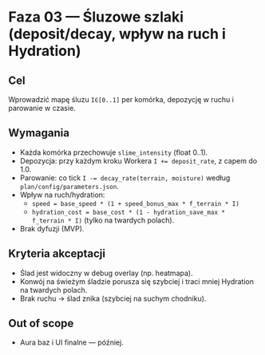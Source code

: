 # Faza 03 — Śluzowe szlaki (deposit/decay, wpływ na ruch i Hydration)

## Cel
Wprowadzić mapę śluzu `I∈[0..1]` per komórka, depozycję w ruchu i parowanie w czasie.

## Wymagania
- Każda komórka przechowuje `slime_intensity` (float 0..1).
- Depozycja: przy każdym kroku Workera `I += deposit_rate`, z capem do 1.0.
- Parowanie: co tick `I -= decay_rate(terrain, moisture)` według `plan/config/parameters.json`.
- Wpływ na ruch/hydration:
  - `speed = base_speed * (1 + speed_bonus_max * f_terrain * I)`
  - `hydration_cost = base_cost * (1 - hydration_save_max * f_terrain * I)` (tylko na twardych polach).
- Brak dyfuzji (MVP).

## Kryteria akceptacji
- Ślad jest widoczny w debug overlay (np. heatmapa).
- Konwój na świeżym śladzie porusza się szybciej i traci mniej Hydration na twardych polach.
- Brak ruchu → ślad znika (szybciej na suchym chodniku).

## Out of scope
- Aura baz i UI finalne — później.
